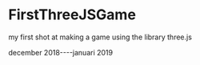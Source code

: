# FirstThreeJSGame
my first shot at making a game using the library three.js

december 2018----januari 2019
